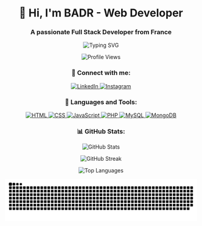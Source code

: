 <h1 align="center">
  <span style="display: inline-block; transform: rotate(10deg); animation: float 2s ease-in-out infinite;">👋</span>
  Hi, I'm BADR - Web Developer
</h1>
<h3 align="center">A passionate Full Stack Developer from France</h3>

<p align="center">
  <img src="https://readme-typing-svg.herokuapp.com?font=Fira+Code&size=24&duration=4000&pause=1000&color=00CFFD&width=500&lines=Welcome+to+my+GitHub+profile!;I+love+coding+%26+creating!;Full+Stack+Developer;Open+to+collaborations+and+projects!" alt="Typing SVG" />
</p>

<p align="center">
  <img src="https://komarev.com/ghpvc/?username=badrmorad&label=Profile%20Views&color=blueviolet&style=flat" alt="Profile Views" />
</p>

<h3 align="center">💬 Connect with me:</h3>
<p align="center">
  <a href="https://www.linkedin.com/in/badr-morad-258095319/" target="_blank">
    <img src="https://img.shields.io/badge/LinkedIn-0A66C2?style=for-the-badge&logo=linkedin&logoColor=white" alt="LinkedIn" />
  </a>
  <a href="https://www.instagram.com/" target="_blank">
    <img src="https://img.shields.io/badge/Instagram-E4405F?style=for-the-badge&logo=instagram&logoColor=white" alt="Instagram" />
  </a>
</p>

<h3 align="center">🔧 Languages and Tools:</h3>
<p align="center">
  <a href="https://developer.mozilla.org/en-US/docs/Web/HTML" target="_blank">
    <img src="https://img.shields.io/badge/HTML5-E34F26?style=for-the-badge&logo=html5&logoColor=white" alt="HTML" />
  </a>
  <a href="https://developer.mozilla.org/en-US/docs/Web/CSS" target="_blank">
    <img src="https://img.shields.io/badge/CSS3-1572B6?style=for-the-badge&logo=css3&logoColor=white" alt="CSS" />
  </a>
  <a href="https://developer.mozilla.org/en-US/docs/Web/JavaScript" target="_blank">
    <img src="https://img.shields.io/badge/JavaScript-F7DF1E?style=for-the-badge&logo=javascript&logoColor=black" alt="JavaScript" />
  </a>
  <a href="https://www.php.net/" target="_blank">
    <img src="https://img.shields.io/badge/PHP-777BB4?style=for-the-badge&logo=php&logoColor=white" alt="PHP" />
  </a>
  <a href="https://www.mysql.com/" target="_blank">
    <img src="https://img.shields.io/badge/MySQL-4479A1?style=for-the-badge&logo=mysql&logoColor=white" alt="MySQL" />
  </a>
  <a href="https://www.mongodb.com/" target="_blank">
    <img src="https://img.shields.io/badge/MongoDB-47A248?style=for-the-badge&logo=mongodb&logoColor=white" alt="MongoDB" />
  </a>
</p>

<h3 align="center">📊 GitHub Stats:</h3>
<p align="center">
  <img src="https://github-readme-stats.vercel.app/api?username=badrmorad&show_icons=true&theme=radical" alt="GitHub Stats" />
</p>
<p align="center">
  <img src="https://github-readme-streak-stats.herokuapp.com/?user=badrmorad&theme=radical" alt="GitHub Streak" />
</p>
<p align="center">
  <img src="https://github-readme-stats.vercel.app/api/top-langs?username=badrmorad&show_icons=true&locale=en&layout=compact&theme=radical" alt="Top Languages" />
</p>

<!-- Add an SVG animation -->
<p align="center">
  <img src="https://raw.githubusercontent.com/Platane/snk/output/github-contribution-grid-snake.svg" alt="snake animation" />
</p>

<!-- Add Floating Animations -->
<style>
  @keyframes float {
    0%, 100% {
      transform: translateY(0);
    }
    50% {
      transform: translateY(-10px);
    }
  }
</style>
